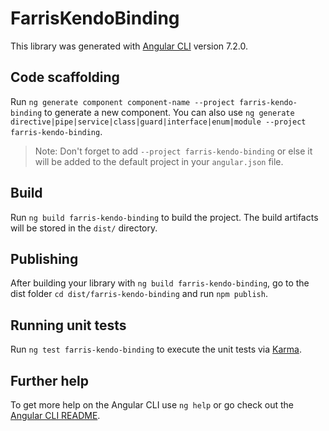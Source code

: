 # FarrisKendoBinding

This library was generated with [Angular CLI](https://github.com/angular/angular-cli) version 7.2.0.

## Code scaffolding

Run `ng generate component component-name --project farris-kendo-binding` to generate a new component. You can also use `ng generate directive|pipe|service|class|guard|interface|enum|module --project farris-kendo-binding`.
> Note: Don't forget to add `--project farris-kendo-binding` or else it will be added to the default project in your `angular.json` file. 

## Build

Run `ng build farris-kendo-binding` to build the project. The build artifacts will be stored in the `dist/` directory.

## Publishing

After building your library with `ng build farris-kendo-binding`, go to the dist folder `cd dist/farris-kendo-binding` and run `npm publish`.

## Running unit tests

Run `ng test farris-kendo-binding` to execute the unit tests via [Karma](https://karma-runner.github.io).

## Further help

To get more help on the Angular CLI use `ng help` or go check out the [Angular CLI README](https://github.com/angular/angular-cli/blob/master/README.md).
